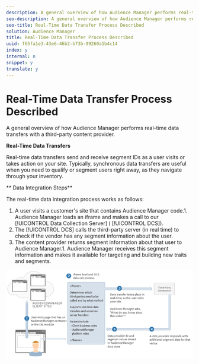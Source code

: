 ```yaml
---
description: A general overview of how Audience Manager performs real-time data transfers with a third-party content provider.
seo-description: A general overview of how Audience Manager performs real-time data transfers with a third-party content provider.
seo-title: Real-Time Data Transfer Process Described
solution: Audience Manager
title: Real-Time Data Transfer Process Described
uuid: f65fa1e3-43e6-46b2-b73b-99260a1b4c14
index: y
internal: n
snippet: y
translate: y
---
```


# Real-Time Data Transfer Process Described

A general overview of how Audience Manager performs real-time data transfers with a third-party content provider.


<!-- real-time-data-transfer-explained.xml -->


**Real-Time Data Transfers** 


Real-time data transfers send and receive segment IDs as a user visits or takes action on your site. Typically, synchronous data transfers are useful when you need to qualify or segment users right away, as they navigate through your inventory. 


** Data Integration Steps** 


The real-time data integration process works as follows: 
1. A user visits a customer's site that contains Audience Manager code.1. Audience Manager loads an iframe and makes a call to our [!UICONTROL Data Collection Server] ( [!UICONTROL DCS]).
1. The [!UICONTROL DCS] calls the third-party server (in real time) to check if the vendor has any segment information about the user.
1. The content provider returns segment information about that user to Audience Manager.1. Audience Manager receives this segment information and makes it available for targeting and building new traits and segments.




![](assets/rt_reduce70.png) 
